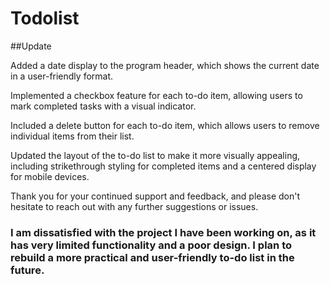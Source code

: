 # Todolist


##Update

Added a date display to the program header, which shows the current date in a user-friendly format.

Implemented a checkbox feature for each to-do item, allowing users to mark completed tasks with a visual indicator.

Included a delete button for each to-do item, which allows users to remove individual items from their list.

Updated the layout of the to-do list to make it more visually appealing, including strikethrough styling for completed items and a centered display for mobile devices.

Thank you for your continued support and feedback, and please don't hesitate to reach out with any further suggestions or issues.

### I am dissatisfied with the project I have been working on, as it has very limited functionality and a poor design. I plan to rebuild a more practical and user-friendly to-do list in the future.
